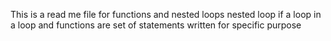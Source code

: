 This is a read me file for functions and nested loops
nested loop if a loop in a loop 
and functions are set of statements written for specific purpose
